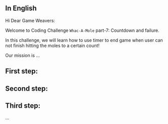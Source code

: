 ## In English

Hi Dear Game Weavers:

Welcome to Coding Challenge `Whac-A-Mole` part-7: Countdown and failure.


In this challenge, we will learn how to use timer to end game when user can not finish hitting the moles to a certain count!

Our mission is ...

## First step: 




## Second step:




## Third step:



...